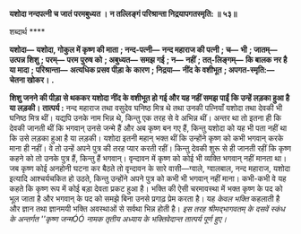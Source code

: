 **यशोदा नन्दपत्नी च जातं परमबुध्यत ।** **न तल्लिङ्गं परिश्रान्ता निद्रयापगतस्मृति: ॥ ५३॥** 

शब्दार्थ **** 

**यशोदा—** **यशोदा, गोकुल में कृष्ण की माता** **; नन्द-पत्नी—** **नन्द महाराज की पत्नी** **; च—** **भी** **; जातम्—** **उत्पन्न शिशु** **; परम्—** **परम** **पुरुष को** **; अबुध्यत—** **समझ गई** **; न—** **नहीं** **; तत्-लिङ्गम्—** **कि बालक नर है या मादा** **; परिश्रान्ता—** **अत्यधिक प्रसव पीड़ा के** **कारण** **; निद्रया—** **नींद के वशीभूत** **; अपगत-स्मृति:—** **चेतना खोकर।** **.** 

**शिशु जनने की पीड़ा से थककर यशोदा नींद के वशीभूत हो गई और यह नहीं समझ पाईं** **कि उन्हें लड़का हुआ है या लड़की।** **तात्पर्य :** नन्द महाराज तथा वसुदेव घनिष्ठ मित्र थे तथा उनकी पत्नियाँ यशोदा तथा देवकी भी घनिष्ठ मित्र थीं। यद्यपि उनके नाम भिन्न थे, किन्तु एक तरह से वे अभिन्न थीं। अन्तर था तो इतना ही कि देवकी जानती थीं कि भगवान् उनसे जन्मे हैं और अब कृष्ण बन गए हैं, किन्तु यशोदा को यह भी पता नहीं था कि उसे लड़का हुआ है या लड़की। यशोदा इतनी महान् भक्त थीं कि उन्होंने कृष्ण को कभी भगवान् करके माना ही नहीं। वे तो उन्हें अपने पुत्र की तरह प्यार करती रहीं। किन्तु देवकी शुरू से ही जानती रहीं कि कृष्ण कहने को तो उनके पुत्र हैं, किन्तु हैं भगवान्। वृन्दावन में कृष्ण को कोई भी व्यक्ति भगवान् नहीं मानता था। जब कृष्ण कोई अनहोनी घटना कर बैठते तो वृन्दावन के सारे वासी—ग्वाले, ग्वालबाल, नन्द महाराज, यशोदा इत्यादि आश्चर्यचकित हो उठते, किन्तु उन्होंने अपने पुत्र को कभी भी भगवान् नहीं माना। कभी-कभी वे यह कहते कि कृष्ण रूप में कोई बड़ा देवता प्रकट हुआ है। भक्ति की ऐसी चरमावस्था में भक्त कृष्ण के पद को भूल जाता है और भगवान् के पद को समझे बिना उनसे प्रगाढ़ प्रेम करता है। यह *केवल भक्ति* कहलाती है और ज्ञान तथा ज्ञानमयी भक्ति अवस्थाओं से सर्वथा भिन्न होती है। *इस तरह श्रीमद्भागवतम् के दसवें स्कंध के अन्तर्गत ''कृष्ण जन्मÓÓ नामक तृतीय अध्याय के* *भक्तिवेदान्त तात्पर्य पूर्ण हुए।* 